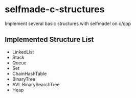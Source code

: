 # selfmade-c-structures

 Implement several basic structures with selfmade! on c/cpp

## Implemented Structure List

- LinkedList
- Stack
- Queue
- Set
- ChainHashTable
- BinaryTree
- AVL BinarySearchTree
- Heap
